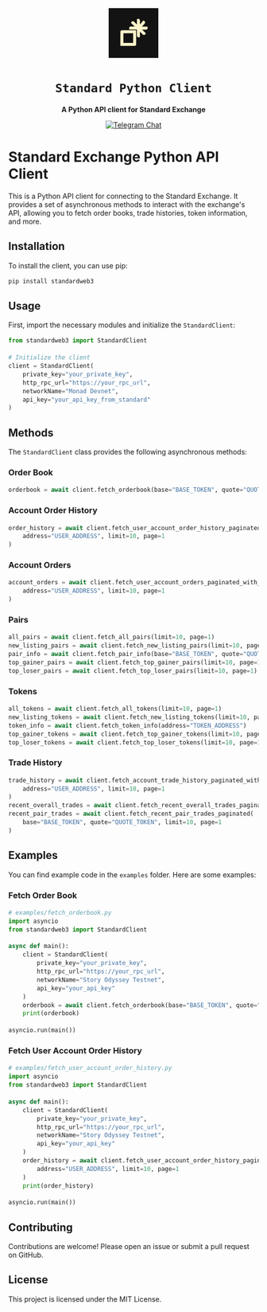 <div align="center">

<img src="./media/standard_profile.jpeg" width=100/>

  <h1><code>Standard Python Client</code></h1>

  <p>
    <strong>A Python API client for Standard Exchange</strong>
  </p>

  <p>
    <a href="https://t.me/standard_protocol"><img alt="Telegram Chat" src="https://img.shields.io/badge/telegram-chat-blue?logo=telegram"></a>
  </p>
</div>

# Standard Exchange Python API Client

This is a Python API client for connecting to the Standard Exchange. It provides a set of asynchronous methods to interact with the exchange's API, allowing you to fetch order books, trade histories, token information, and more.

## Installation

To install the client, you can use pip:

```bash
pip install standardweb3
```

## Usage

First, import the necessary modules and initialize the `StandardClient`:

```python
from standardweb3 import StandardClient

# Initialize the client
client = StandardClient(
    private_key="your_private_key",
    http_rpc_url="https://your_rpc_url",
    networkName="Monad Devnet",
    api_key="your_api_key_from_standard"
)
```

## Methods

The `StandardClient` class provides the following asynchronous methods:

### Order Book

```python
orderbook = await client.fetch_orderbook(base="BASE_TOKEN", quote="QUOTE_TOKEN")
```

### Account Order History

```python
order_history = await client.fetch_user_account_order_history_paginated_with_limit(
    address="USER_ADDRESS", limit=10, page=1
)
```

### Account Orders

```python
account_orders = await client.fetch_user_account_orders_paginated_with_limit(
    address="USER_ADDRESS", limit=10, page=1
)
```

### Pairs

```python
all_pairs = await client.fetch_all_pairs(limit=10, page=1)
new_listing_pairs = await client.fetch_new_listing_pairs(limit=10, page=1)
pair_info = await client.fetch_pair_info(base="BASE_TOKEN", quote="QUOTE_TOKEN")
top_gainer_pairs = await client.fetch_top_gainer_pairs(limit=10, page=1)
top_loser_pairs = await client.fetch_top_loser_pairs(limit=10, page=1)
```

### Tokens

```python
all_tokens = await client.fetch_all_tokens(limit=10, page=1)
new_listing_tokens = await client.fetch_new_listing_tokens(limit=10, page=1)
token_info = await client.fetch_token_info(address="TOKEN_ADDRESS")
top_gainer_tokens = await client.fetch_top_gainer_tokens(limit=10, page=1)
top_loser_tokens = await client.fetch_top_loser_tokens(limit=10, page=1)
```

### Trade History

```python
trade_history = await client.fetch_account_trade_history_paginated_with_limit(
    address="USER_ADDRESS", limit=10, page=1
)
recent_overall_trades = await client.fetch_recent_overall_trades_paginated(limit=10, page=1)
recent_pair_trades = await client.fetch_recent_pair_trades_paginated(
    base="BASE_TOKEN", quote="QUOTE_TOKEN", limit=10, page=1
)
```

## Examples

You can find example code in the `examples` folder. Here are some examples:

### Fetch Order Book

```python
# examples/fetch_orderbook.py
import asyncio
from standardweb3 import StandardClient

async def main():
    client = StandardClient(
        private_key="your_private_key",
        http_rpc_url="https://your_rpc_url",
        networkName="Story Odyssey Testnet",
        api_key="your_api_key"
    )
    orderbook = await client.fetch_orderbook(base="BASE_TOKEN", quote="QUOTE_TOKEN")
    print(orderbook)

asyncio.run(main())
```

### Fetch User Account Order History

```python
# examples/fetch_user_account_order_history.py
import asyncio
from standardweb3 import StandardClient

async def main():
    client = StandardClient(
        private_key="your_private_key",
        http_rpc_url="https://your_rpc_url",
        networkName="Story Odyssey Testnet",
        api_key="your_api_key"
    )
    order_history = await client.fetch_user_account_order_history_paginated_with_limit(
        address="USER_ADDRESS", limit=10, page=1
    )
    print(order_history)

asyncio.run(main())
```

## Contributing

Contributions are welcome! Please open an issue or submit a pull request on GitHub.

## License

This project is licensed under the MIT License.
